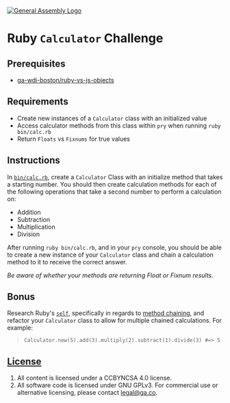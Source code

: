 [![General Assembly Logo](https://camo.githubusercontent.com/1a91b05b8f4d44b5bbfb83abac2b0996d8e26c92/687474703a2f2f692e696d6775722e636f6d2f6b6538555354712e706e67)](https://generalassemb.ly/education/web-development-immersive)

# Ruby `Calculator` Challenge

## Prerequisites

-   [ga-wdi-boston/ruby-vs-js-objects](https://github.com/ga-wdi-boston/ruby-vs-js-objects)

## Requirements

-   Create new instances of a `Calculator` class with an initialized value
-   Access calculator methods from this class within `pry` when
running `ruby bin/calc.rb`
-   Return `Floats` vs `Fixnums` for true values

## Instructions

In [`bin/calc.rb`](bin/calc.rb), create a `Calculator` Class with an initialize
method that takes a starting number. You should then create calculation methods
for each of the following operations that take a second number to perform a
calculation on:

-   Addition
-   Subtraction
-   Multiplication
-   Division

After running `ruby bin/calc.rb`, and in your `pry` console, you should be able
to create a new instance of your `Calculator` class and chain a calculation
method to it to receive the correct answer.

*Be aware of whether your methods are returning Float or Fixnum results.*

## Bonus

Research Ruby's [`self`](http://ruby-doc.org/docs/keywords/1.9/Object.html#method-i-self),
specifically in regards to [method chaining](http://www.sitepoint.com/a-guide-to-method-chaining/),
and refactor your `Calculator` class to allow for multiple chained
calculations. For example:

> `Calculator.new(5).add(3).multiply(2).subtract(1).divide(3) #=> 5`

## [License](LICENSE)

1.  All content is licensed under a CC­BY­NC­SA 4.0 license.
1.  All software code is licensed under GNU GPLv3. For commercial use or
    alternative licensing, please contact legal@ga.co.
